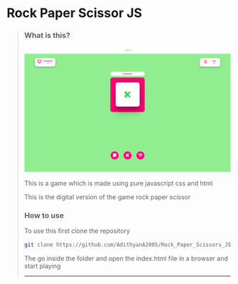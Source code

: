 # Rock Paper Scissor JS

> ### What is this?
>
> ![Screenshot](github/screenshot.png)
>
> This is a game which is made using pure javascript css and html
>
> This is the digital version of the game rock paper scissor
> 
> ### How to use
> 
> To use this first clone the repository
> ```bash
> git clone https://github.com/AdithyanA2005/Rock_Paper_Scissors_JS.git
> ```
> 
> The go inside the folder and open the index.html file in a browser and start playing
>
>---
>